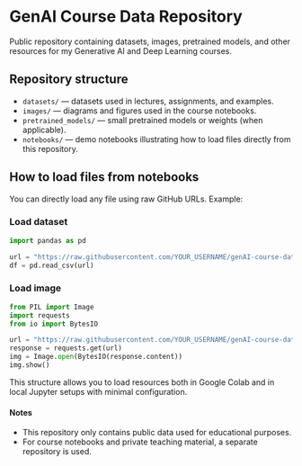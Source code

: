 # GenAI Course Data Repository

Public repository containing datasets, images, pretrained models, and other resources for my Generative AI and Deep Learning courses.

## Repository structure

- `datasets/` — datasets used in lectures, assignments, and examples.
- `images/` — diagrams and figures used in the course notebooks.
- `pretrained_models/` — small pretrained models or weights (when applicable).
- `notebooks/` — demo notebooks illustrating how to load files directly from this repository.

## How to load files from notebooks

You can directly load any file using raw GitHub URLs. Example:

### Load dataset

```python
import pandas as pd

url = "https://raw.githubusercontent.com/YOUR_USERNAME/genAI-course-data/main/datasets/your_dataset.csv"
df = pd.read_csv(url)
```

### Load image

```python
from PIL import Image
import requests
from io import BytesIO

url = "https://raw.githubusercontent.com/YOUR_USERNAME/genAI-course-data/main/images/your_image.png"
response = requests.get(url)
img = Image.open(BytesIO(response.content))
img.show()
```

This structure allows you to load resources both in Google Colab and in local Jupyter setups with minimal configuration.

#### Notes
- This repository only contains public data used for educational purposes.
- For course notebooks and private teaching material, a separate repository is used.

